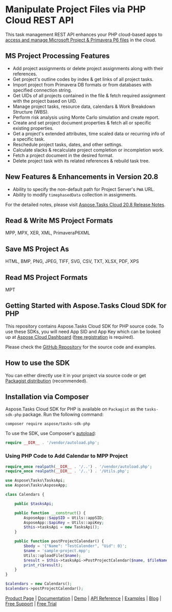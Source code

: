 # Manipulate Project Files via PHP Cloud REST API

This task management REST API enhances your PHP cloud-based apps to [access and manage Microsoft Project & Primavera P6 files](https://products.aspose.cloud/tasks/net) in the cloud.

## MS Project Processing Features

- Add project assignments or delete project assignments along with their references.
- Get project's outline codes by index & get links of all project tasks.
- Import project from Primavera DB formats or from databases with specified connection string.
- Get UIDs of all projects contained in the file & fetch required assignment with the project based on UID.
- Manage project tasks, resource data, calendars & Work Breakdown Structure (WBS).
- Perform risk analysis using Monte Carlo simulation and create report.
- Create and set project document properties & fetch all or specific existing properties.
- Get a project's extended attributes, time scaled data or recurring info of a specific task.
- Reschedule project tasks, dates, and other settings.
- Calculate slacks & recalculate project completion or incompletion work.
- Fetch a project document in the desired format.
- Delete project task with its related references & rebuild task tree.

## New Features & Enhancements in Version 20.8

- Ability to specify the non-default path for Project Server's `PWA` URL.
- Ability to modify `timephasedData` collection in assignments.

For the detailed notes, please visit [Aspose.Tasks Cloud 20.8 Release Notes](https://docs.aspose.cloud/display/taskscloud/Aspose.Tasks+Cloud+20.8+Release+Notes).

## Read & Write MS Project Formats

MPP, MPX, XER, XML, PrimaveraP6XML

## Save MS Project As

HTML, BMP, PNG, JPEG, TIFF, SVG, CSV, TXT, XLSX, PDF, XPS

## Read MS Project Formats

MPT

## Getting Started with Aspose.Tasks Cloud SDK for PHP

This repository contains Aspose.Tasks Cloud SDK for PHP source code. To use these SDKs, you will need App SID and App Key which can be looked up at [Aspose Cloud Dashboard](https://dashboard.aspose.cloud/#/apps) ([free registration](https://id.containerize.com/signup?clientId=prod.discourse.aspose&redirectUrl=https://forum.aspose.cloud/session/sso) is required).

Please check the [GitHub Repository](https://github.com/aspose-Tasks-cloud/aspose-Tass-cloud-php) for the source code and examples.

## How to use the SDK

You can either directly use it in your project via source code or get [Packagist distribution](https://packagist.org/packages/aspose/tasks-sdk-php) (recommended).

## Installation via Composer

Aspose.Tasks Cloud SDK for PHP is available on `Packagist` as the `tasks-sdk-php` package. Run the following command:

```console
composer require aspose/tasks-sdk-php
```

To use the SDK, use Composer's [autoload](https://getcomposer.org/doc/00-intro.md#autoloading):

```php
require __DIR__ . '/vendor/autoload.php';
```

### Using PHP Code to Add Calendar to MPP Project

```php
require_once realpath(__DIR__ . '/..') . '/vendor/autoload.php';
require_once realpath(__DIR__ . '/..') . '/Utils.php';

use Aspose\Tasks\TasksApi;
use Aspose\Tasks\AsposeApp;

class Calendars {

    public $tasksApi;

    public function __construct() {
        AsposeApp::$appSID = Utils::appSID;
        AsposeApp::$apiKey = Utils::apiKey;
        $this->tasksApi = new TasksApi();
    }

    public function postProjectCalendar() {
        $body = '{"Name": "TestCalender", "Uid": 0}';
        $name = 'sample-project.mpp';
        Utils::uploadFile($name);
        $result = $this->tasksApi->PostProjectCalendar($name, $fileName = null, $storage = null, $folder = null, $body);
        print_r($result);
    }
}

$calendars = new Calendars();
$calendars->postProjectCalendar();
```

[Product Page](https://products.aspose.cloud/tasks/php) | [Documentation](https://docs.aspose.cloud/display/taskscloud/Home) | [Demo](https://products.aspose.app/tasks/family) | [API Reference](https://apireference.aspose.cloud/tasks/) | [Examples](https://github.com/aspose-tasks-cloud/aspose-tasks-cloud-php) | [Blog](https://blog.aspose.cloud/category/tasks/) | [Free Support](https://forum.aspose.cloud/c/tasks) | [Free Trial](https://dashboard.aspose.cloud/#/apps)
